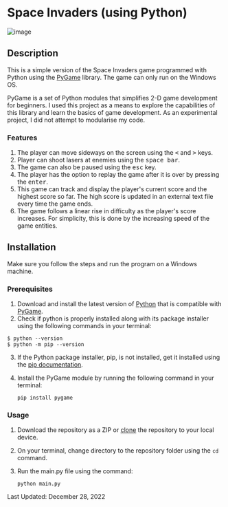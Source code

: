 # Space Invaders (using Python)
![image](https://user-images.githubusercontent.com/99841502/209762911-6c413560-cda7-4ede-bf16-474dfe3a68d5.png)

## Description
This is a simple version of the Space Invaders game programmed with Python using the [PyGame](https://www.pygame.org/docs/) library. The game can only run on the Windows OS.

PyGame is a set of Python modules that simplifies 2-D game development for beginners. I used this project as a means to explore the capabilities of this library and learn the basics of game development. As an experimental project, I did not attempt to modularise my code.

### Features
1. The player can move sideways on the screen using the <kbd><</kbd> and <kbd>></kbd> keys.
2. Player can shoot lasers at enemies using the <kbd>space bar</kbd>.
3. The game can also be paused using the <kbd>esc</kbd> key.
4. The player has the option to replay the game after it is over by pressing the <kbd>enter</kbd>.
5. This game can track and display the player's current score and the highest score so far. The high score is updated in an external text file every time the game ends.
6. The game follows a linear rise in difficulty as the player's score increases. For simplicity, this is done by the increasing speed of the game entities.

## Installation
Make sure you follow the steps and run the program on a Windows machine.

### Prerequisites
1. Download and install the latest version of [Python](https://www.python.org/downloads/) that is compatible with [PyGame](https://www.pygame.org/wiki/GettingStarted).
2. Check if python is properly installed along with its package installer using the following commands in your terminal:
```
$ python --version
$ python -m pip --version
```
3. If the Python package installer, pip, is not installed, get it installed using the [pip documentation](https://pip.pypa.io/en/stable/getting-started/).
4. Install the PyGame module by running the following command in your terminal:

    `pip install pygame`

### Usage
1. Download the repository as a ZIP or [clone](https://docs.github.com/en/repositories/creating-and-managing-repositories/cloning-a-repository) the repository to your local device.
2. On your terminal, change directory to the repository folder using the `cd` command.
3. Run the main.py file using the command:

    `python main.py`

Last Updated: December 28, 2022